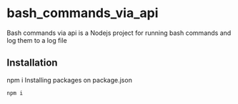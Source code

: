 # bash_commands_via_api

Bash commands via api is a Nodejs project for running bash commands and log them to a log file

## Installation

npm i Installing packages on package.json
```bash
npm i
```

